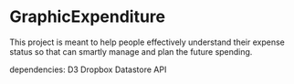 GraphicExpenditure
==================
This project is meant to help people effectively understand their expense status so that can smartly manage and plan the future spending.

dependencies:
D3
Dropbox Datastore API
